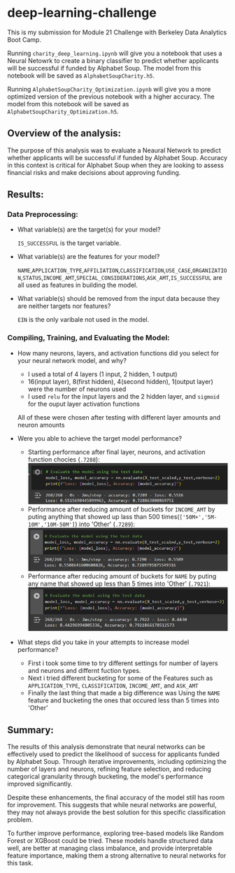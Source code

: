 # deep-learning-challenge

This is my submission for Module 21 Challenge with Berkeley Data Analytics Boot Camp.

Running `charity_deep_learning.ipynb` will give you a notebook that uses a Neural Netowrk to create a binary classifier to predict whether applicants will be successful if funded by Alphabet Soup. The model from this notebook will be saved as `AlphabetSoupCharity.h5`.

Running `AlphabetSoupCharity_Optimization.ipynb` will give you a more optimized version of the previous notebook with a higher accuracy. The model from this notebook will be saved as `AlphabetSoupCharity_Optimization.h5`.

## Overview of the analysis:

The purpose of this analysis was to evaluate a Neaural Network to predict whether applicants will be successful if funded by Alphabet Soup. Accuracy in this context is critical for Alphabet Soup when they are looking to assess financial risks and make decisions about approving funding.

## Results:

### Data Preprocessing:
* What variable(s) are the target(s) for your model?
  
  `IS_SUCCESSFUL` is the target variable.
* What variable(s) are the features for your model?

  `NAME`,`APPLICATION_TYPE`,`AFFILIATION`,`CLASSIFICATION`,`USE_CASE`,`ORGANIZATION`,`STATUS`,`INCOME_AMT`,`SPECIAL_CONSIDERATIONS`,`ASK_AMT`,`IS_SUCCESSFUL` are all used as features in building the model.
* What variable(s) should be removed from the input data because they are neither targets nor features?

  `EIN` is the only varibale not used in the model.

### Compiling, Training, and Evaluating the Model:
* How many neurons, layers, and activation functions did you select for your neural network model, and why?
    * I used a total of 4 layers (1 input, 2 hidden, 1 output)
    * 16(input layer), 8(first hidden), 4(second hidden), 1(output layer) were the number of neurons used
    * I used `relu` for the input layers and the 2 hidden layer, and `sigmoid` for the ouput layer activation functions
    
    All of these were chosen after testing with different layer amounts and neuron amounts
* Were you able to achieve the target model performance?
    * Starting performance after final layer, neurons, and activation function chocies (`.7288`):
        ![First Change](https://github.com/YannisPapa/deep-learning-challenge/blob/main/images/base_file.PNG?raw=true)
    * Performance after reducing amount of buckets for `INCOME_AMT` by puting anything that showed up lass than 500 times(`['50M+','5M-10M','10M-50M']`) into 'Other' (`.7289`):
        ![Second Change](https://github.com/YannisPapa/deep-learning-challenge/blob/main/images/after_income_buckets.PNG?raw=true)
    * Performance after reducing amount of buckets for `NAME` by puting any name that showed up less than 5 times into 'Other' (`.7921`):
        ![Third Change](https://github.com/YannisPapa/deep-learning-challenge/blob/main/images/after_income_name_buckets.PNG?raw=true)
* What steps did you take in your attempts to increase model performance?
    * First i took some time to try different settings for number of layers and neurons and differnt fuction types.
    * Next i tried different bucketing for some of the Features such as `APPLICATION_TYPE`, `CLASSIFICATION`, `INCOME_AMT`, and `ASK_AMT`
    * Finally the last thing that made a big difference was Using the `NAME` feature and bucketing the ones that occured less than 5 times into 'Other'

## Summary:

The results of this analysis demonstrate that neural networks can be effectively used to predict the likelihood of success for applicants funded by Alphabet Soup. Through iterative improvements, including optimizing the number of layers and neurons, refining feature selection, and reducing categorical granularity through bucketing, the model's performance improved significantly.

Despite these enhancements, the final accuracy of the model still has room for improvement. This suggests that while neural networks are powerful, they may not always provide the best solution for this specific classification problem.

To further improve performance, exploring tree-based models like Random Forest or XGBoost could be tried. These models handle structured data well, are better at managing class imbalance, and provide interpretable feature importance, making them a strong alternative to neural networks for this task.
